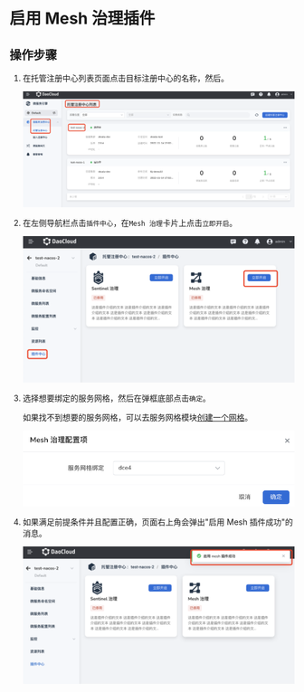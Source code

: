 # 启用 Mesh 治理插件

<!--## 前提条件-->
## 操作步骤

1. 在托管注册中心列表页面点击目标注册中心的名称，然后。

    ![进入插件中心](../imgs/ns-1.png)

2. 在左侧导航栏点击`插件中心`，在`Mesh 治理`卡片上点击`立即开启`。

    ![开启插件](imgs/mesh01.png)

3. 选择想要绑定的服务网格，然后在弹框底部点击`确定`。

    如果找不到想要的服务网格，可以去服务网格模块[创建一个网格](../../../../mspider/user-guide/service-mesh/README.md)。

    ![配置](imgs/mesh02.png)

4. 如果满足前提条件并且配置正确，页面右上角会弹出"启用 Mesh 插件成功"的消息。

    ![配置](imgs/mesh03.png)